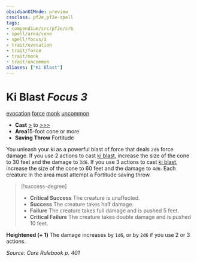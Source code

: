 ```yaml
---
obsidianUIMode: preview
cssclass: pf2e,pf2e-spell
tags:
- compendium/src/pf2e/crb
- spell/area/cone
- spell/focus/3
- trait/evocation
- trait/force
- trait/monk
- trait/uncommon
aliases: ["Ki Blast"]
---
```

# Ki Blast *Focus 3*   
[evocation](/rules/traits/evocation.md)  [force](/rules/traits/force.md)  [monk](/rules/traits/monk.md)  [uncommon](/rules/traits/uncommon.md)  

- **Cast** [>](/rules/core-rulebook/chapter-9-playing-the-game.md#Actions "Single Action") to [>>>](/rules/core-rulebook/chapter-9-playing-the-game.md#Actions "Three-Action") 
- **Area**15-foot cone or more
- **Saving Throw** Fortitude

You unleash your ki as a powerful blast of force that deals `2d6` force damage. If you use 2 actions to cast [ki blast](/compendium/spells/ki-blast.md), increase the size of the cone to 30 feet and the damage to `3d6`. If you use 3 actions to cast [ki blast](/compendium/spells/ki-blast.md), increase the size of the cone to 60 feet and the damage to `4d6`. Each creature in the area must attempt a Fortitude saving throw.

> [!success-degree] 
> - **Critical Success** The creature is unaffected.
> - **Success** The creature takes half damage.
> - **Failure** The creature takes full damage and is pushed 5 feet.
> - **Critical Failure** The creature takes double damage and is pushed 10 feet.

**Heightened (+ 1)** The damage increases by `1d6`, or by `2d6` if you use 2 or 3 actions.

*Source: Core Rulebook p. 401*